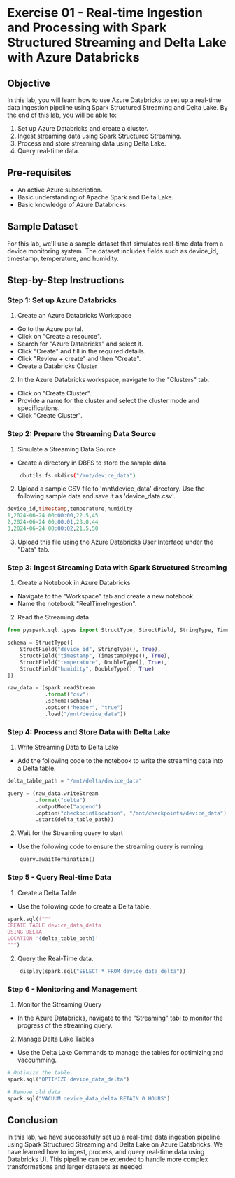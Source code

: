 # Exercise 01 - Real-time Ingestion and Processing with Spark Structured Streaming and Delta Lake with Azure Databricks

## Objective
In this lab, you will learn how to use Azure Databricks to set up a real-time data ingestion pipeline using Spark Structured Streaming and Delta Lake. By the end of this lab, you will be able to:

1. Set up Azure Databricks and create a cluster.
2. Ingest streaming data using Spark Structured Streaming.
3. Process and store streaming data using Delta Lake.
4. Query real-time data.

## Pre-requisites
- An active Azure subscription.
- Basic understanding of Apache Spark and Delta Lake.
- Basic knowledge of Azure Databricks.

## Sample Dataset
For this lab, we'll use a sample dataset that simulates real-time data from a device monitoring system. The dataset includes fields such as device_id, timestamp, temperature, and humidity.

## Step-by-Step Instructions
### Step 1: Set up Azure Databricks

1. Create an Azure Databricks Workspace

- Go to the Azure portal.
- Click on "Create a resource".
- Search for "Azure Databricks" and select it.
- Click "Create" and fill in the required details.
- Click "Review + create" and then "Create".
- Create a Databricks Cluster

2. In the Azure Databricks workspace, navigate to the "Clusters" tab.

- Click on "Create Cluster".
- Provide a name for the cluster and select the cluster mode and specifications.
- Click "Create Cluster".

### Step 2: Prepare the Streaming Data Source
1. Simulate a Streaming Data Source

- Create a directory in DBFS to store the sample data
```sh
    dbutils.fs.mkdirs("/mnt/device_data")
```

2. Upload a sample CSV file to 'mnt\device_data' directory. Use the following sample data and save it as 'device_data.csv'.

```sql
device_id,timestamp,temperature,humidity
1,2024-06-24 00:00:00,22.5,45
2,2024-06-24 00:00:01,23.0,44
3,2024-06-24 00:00:02,21.5,50
```

3. Upload this file using the Azure Databricks User Interface under the "Data" tab.

### Step 3: Ingest Streaming Data with Spark Structured Streaming

1. Create a Notebook in Azure Databricks

- Navigate to the "Workspace" tab and create a new notebook.
- Name the notebook "RealTimeIngestion".

2. Read the Streaming data
```python
from pyspark.sql.types import StructType, StructField, StringType, TimestampType, DoubleType

schema = StructType([
    StructField("device_id", StringType(), True),
    StructField("timestamp", TimestampType(), True),
    StructField("temperature", DoubleType(), True),
    StructField("humidity", DoubleType(), True)
])

raw_data = (spark.readStream
            .format("csv")
            .schema(schema)
            .option("header", "true")
            .load("/mnt/device_data"))
```

### Step 4: Process and Store Data with Delta Lake
1. Write Streaming Data to Delta Lake

- Add the following code to the notebook to write the streaming data into a Delta table.
```python
delta_table_path = "/mnt/delta/device_data"

query = (raw_data.writeStream
         .format("delta")
         .outputMode("append")
         .option("checkpointLocation", "/mnt/checkpoints/device_data")
         .start(delta_table_path))
```

2. Wait for the Streaming query to start
- Use the following code to ensure the streaming query is running.

```python
    query.awaitTermination()
```
### Step 5 - Query Real-time Data

1. Create a Delta Table
- Use the following code to create a Delta table.

```python
spark.sql(f"""
CREATE TABLE device_data_delta
USING DELTA
LOCATION '{delta_table_path}'
""")
```

2. Query the Real-Time data.
```python
    display(spark.sql("SELECT * FROM device_data_delta"))
```

### Step 6 - Monitoring and Management
1. Monitor the Streaming Query
- In the Azure Databricks, navigate to the "Streaming" tabl to monitor the progress of the streaming query.

2. Manage Delta Lake Tables
- Use the Delta Lake Commands to manage the tables for optimizing and vaccumming.

```Python
# Optimize the table
spark.sql("OPTIMIZE device_data_delta")

# Remove old data
spark.sql("VACUUM device_data_delta RETAIN 0 HOURS")

```

## Conclusion
In this lab, we have successfully set up a real-time data ingestion pipeline using Spark Structured Streaming and Delta Lake on Azure Databricks. We have learned how to ingest, process, and query real-time data using Databricks UI. This pipeline can be extended to handle more complex transformations and larger datasets as needed.